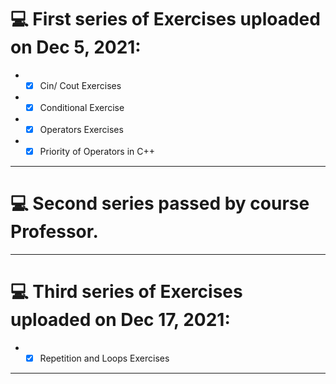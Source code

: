 # 	:computer: First series of Exercises uploaded on Dec 5, 2021:
* - [x] Cin/ Cout Exercises
* - [x] Conditional Exercise
* - [x] Operators Exercises
* - [x] Priority of Operators in C++
<hr>

# 	:computer: Second series passed by course Professor.
<hr>

# 	:computer: Third series of Exercises uploaded on Dec 17, 2021:
* - [x] Repetition and Loops Exercises
<hr>
